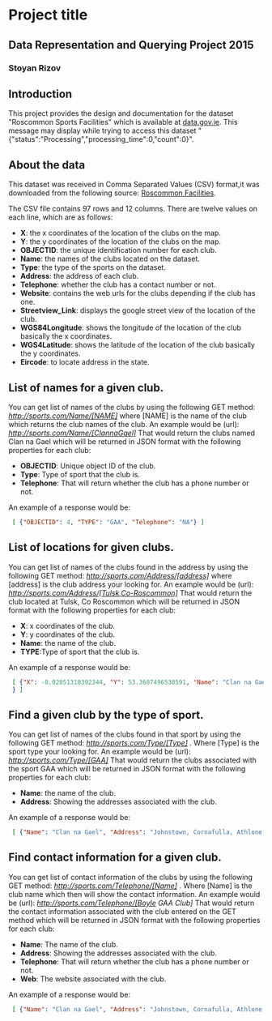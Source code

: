# Project title
## Data Representation and Querying Project 2015
### Stoyan Rizov

## Introduction
This project provides the design and documentation for the dataset "Roscommon Sports Facilities" which is available at [data.gov.ie](https://data.gov.ie/dataset/roscommon-sports-facilitiesbbc82).
This message may display while trying to access this dataset "{"status":"Processing","processing_time":0,"count":0}".

## About the data
This dataset was received in Comma Separated Values (CSV) format,it was downloaded from the following source: [Roscommon Facilities](https://data.gov.ie/dataset/roscommon-sports-facilitiesbbc82/resource/216a5b61-3ef0-429d-b6c9-5c272f23d9b8).

The CSV file contains 97 rows and 12 columns.
There are twelve values on each line, which are as follows:
- **X**: the x coordinates of the location of the clubs on the map.
- **Y**: the y coordinates of the location of the clubs on the map.
- **OBJECTID**: the unique identification number for each club.
- **Name**: the names of the clubs located on the dataset.
- **Type**: the type of the sports on the dataset.
- **Address**: the address of each club.
- **Telephone**: whether the club has a contact number or not.
- **Website**: contains the web urls for the clubs depending if the club has one.
- **Streetview_Link**: displays the google street view of the location of the club.
- **WGS84Longitude**: shows the longitude of the location of the club basically the x coordinates.
- **WGS4Latitude**: shows the latitude of the location of the club basically the y coordinates.
- **Eircode**: to locate address in the state.

## List of names for a given club.
You can get list of names of the clubs by using the following GET method:
<em> *http://sports.com/Name/[NAME]* </em>
where [NAME] is the name of the club which returns the club names of the club.
An example would be (url):
<em> *http://sports.com/Name/[ClannaGael]* </em>
That would return the clubs named Clan na Gael which will be returned in JSON format with the following properties for each club:
- **OBJECTID**: Unique object ID of the club.
- **Type**: Type of sport that the club is.
- **Telephone**: That will return whether the club has a phone number or not.

An example of a response would be:
```json
 [ {"OBJECTID": 4, "TYPE": "GAA", "Telephone": "NA"} ]
 ```

## List of locations for given clubs.
You can get list of names of the clubs found in the address by using the following GET method:
<em> *http://sports.com/Address/[address]* </em>
where [address] is the club address your looking for.
An example would be (url):
<em> *http://sports.com/Address/[Tulsk,Co-Roscommon]* </em>
That would return the club located at Tulsk, Co Roscommon which will be returned in JSON format with the following properties for each club:
- **X**: x coordinates of the club. 
- **Y**: y coordinates of the club.
- **Name**: the name of the club.
- **TYPE**:Type of sport that the club is.

An example of a response would be:
```json
 [ {"X": -8.02051310392344, "Y": 53.3687496538591, "Name": "Clan na Gael", "TYPE": "GAA"
 } ]
 ```
 
 ## Find a given club by the type of sport.
 You can get list of names of the clubs found in that sport by using the following GET method:
<em> *http://sports.com/Type/[Type]* </em>.
Where [Type] is the sport type your looking for.
An example would be (url):
<em> *http://sports.com/Type/[GAA]* </em>
That would return the clubs associated with the sport GAA which will be returned in JSON format with the following properties for each club:
- **Name**: the name of the club.
- **Address**: Showing the addresses associated with the club.

An example of a response would be:
```json
 [ {"Name": "Clan na Gael", "Address": "Johnstown, Cornafulla, Athlone, Co Roscommon"} ]
 ```

## Find contact information for a given club.
You can get list of contact information of the clubs by using the  following GET method:
<em> *http://sports.com/Telephone/[Name]* </em>.
Where [Name] is the club name which then will show the contact information.
An example would be (url):
<em> *http://sports.com/Telephone/[Boyle GAA Club]* </em>
That would return the contact information associated with the club entered on the GET method which will be returned in JSON format with the following properties for each club:
- **Name**: The name of the club.
- **Address**: Showing the addresses associated with the club.
- **Telephone**: That will return whether the club has a phone number or not.
- **Web**: The website associated with the club.

An example of a response would be:
```json
 [ {"Name": "Clan na Gael", "Address": "Johnstown, Cornafulla, Athlone, Co Roscommon", "Telephone": "NA", "Web": " www.fuerty.roscommon.gaa.ie"} ]
 ```


